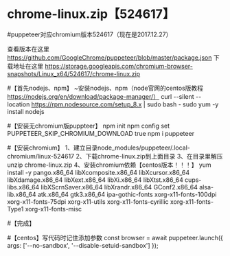 # chrome-linux.zip【524617】

#puppeteer对应chromium版本524617（现在是2017.12.27）

查看版本在这里 
https://github.com/GoogleChrome/puppeteer/blob/master/package.json
下载地址在这里 
https://storage.googleapis.com/chromium-browser-snapshots/Linux_x64/524617/chrome-linux.zip


#【首先nodejs、npm】
~安装nodejs、npm（node官网的centos版教程 https://nodejs.org/en/download/package-manager/）
curl --silent --location https://rpm.nodesource.com/setup_8.x | sudo bash -
sudo yum -y install nodejs

#【安装无chromium版puppteer】
npm init
npm config set PUPPETEER_SKIP_CHROMIUM_DOWNLOAD true
npm i puppeteer

#【安装chromium】
1、建立目录node_modules/puppeteer/.local-chromium/linux-524617
2、下载chrome-linux.zip到上面目录
3、在目录里解压unzip chrome-linux.zip
4、安装chromium依赖【centos版本！！！】
yum install -y pango.x86_64 libXcomposite.x86_64 libXcursor.x86_64 libXdamage.x86_64 libXext.x86_64 libXi.x86_64 libXtst.x86_64 cups-libs.x86_64 libXScrnSaver.x86_64 libXrandr.x86_64 GConf2.x86_64 alsa-lib.x86_64 atk.x86_64 gtk3.x86_64 ipa-gothic-fonts xorg-x11-fonts-100dpi xorg-x11-fonts-75dpi xorg-x11-utils xorg-x11-fonts-cyrillic xorg-x11-fonts-Type1 xorg-x11-fonts-misc

#【完成】

#【centos】写代码时记住添加参数 const browser = await puppeteer.launch({ args: ['--no-sandbox', '--disable-setuid-sandbox'] });


